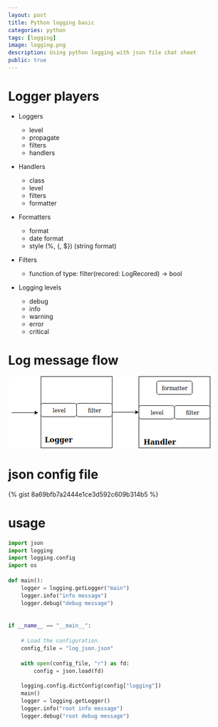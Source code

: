 ```yaml
---
layout: post
title: Python logging basic
categories: python
tags: [logging]
image: logging.png
description: Using python logging with json file chat sheet
public: true
---
```


# Logger players
- Loggers
  - level
  - propagate
  - filters
  - handlers
- Handlers
  - class
  - level
  - filters
  - formatter
- Formatters
  - format
  - date format
  - style (%, {, $}) (string format)
- Filters
  - function of type: filter(recored: LogRecored) -> bool


- Logging levels
  - debug
  - info
  - warning
  - error
  - critical


# Log message flow

![](/images/pythonlogger.png)
# json config file
{% gist 8a69bfb7a2444e1ce3d592c609b314b5 %}


# usage
```python
import json
import logging
import logging.config
import os

def main():
    logger = logging.getLogger("main")
    logger.info("info message")
    logger.debug("debug message")


if __name__ == "__main__":
    
    # Load the configuration.
    config_file = "log_json.json"
    
    with open(config_file, "r") as fd:
        config = json.load(fd)

    logging.config.dictConfig(config["logging"])
    main()
    logger = logging.getLogger()
    logger.info("root info message")
    logger.debug("root debug message")
```
